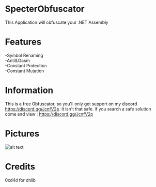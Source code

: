 # SpecterObfuscator
This Application will obfuscate your .NET Assembly


# Features
-Symbol Renaming <br />
-AntiILDasm<br />
-Constant Protection<br />
-Constant Mutation<br />


# Information
This is a free Obfuscator, so you'll only get support on my discord https://discord.gg/JcnfV2p.
It isn't that safe. If you search a safe solution come and view : https://discord.gg/JcnfV2p


# Pictures

![alt text](https://github.com/jokebeatz/SpectreObfuscator/blob/master/specter.PNG)


# Credits
0xd4d for dnlib
